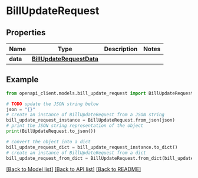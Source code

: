 # BillUpdateRequest


## Properties

Name | Type | Description | Notes
------------ | ------------- | ------------- | -------------
**data** | [**BillUpdateRequestData**](BillUpdateRequestData.md) |  | 

## Example

```python
from openapi_client.models.bill_update_request import BillUpdateRequest

# TODO update the JSON string below
json = "{}"
# create an instance of BillUpdateRequest from a JSON string
bill_update_request_instance = BillUpdateRequest.from_json(json)
# print the JSON string representation of the object
print(BillUpdateRequest.to_json())

# convert the object into a dict
bill_update_request_dict = bill_update_request_instance.to_dict()
# create an instance of BillUpdateRequest from a dict
bill_update_request_from_dict = BillUpdateRequest.from_dict(bill_update_request_dict)
```
[[Back to Model list]](../README.md#documentation-for-models) [[Back to API list]](../README.md#documentation-for-api-endpoints) [[Back to README]](../README.md)


